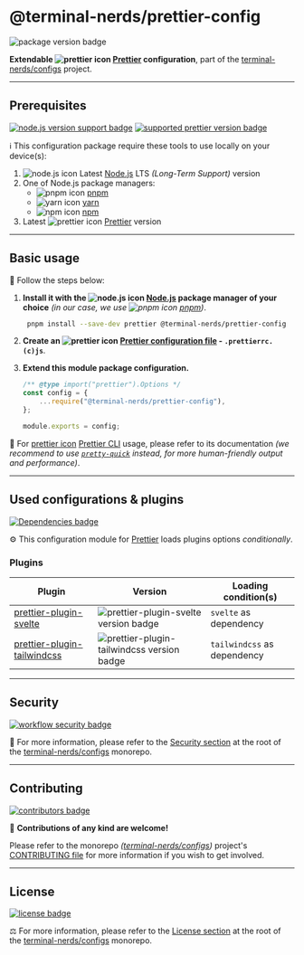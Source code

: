 # @terminal-nerds/prettier-config

![package version badge]

**Extendable ![prettier icon] [Prettier] configuration**, part of the
[terminal-nerds/configs] project.

[terminal-nerds/configs]: https://github.com/terminal-nerds/configs
[package version badge]: https://img.shields.io/npm/v/@terminal-nerds/prettier-config/latest?style=for-the-badge&logo=npm
[prettier]: https://prettier.io
[prettier icon]: https://api.iconify.design/logos/prettier.svg
[terminal-nerds/configs]: https://github.com/terminal-nerds/configs

---

## Prerequisites

[![node.js version support badge]][node.js]
[![supported prettier version badge]][prettier]

[node.js version support badge]: https://img.shields.io/node/v-lts/@terminal-nerds/markdownlint-config?style=for-the-badge&logo=nodedotjs
[supported prettier version badge]: https://img.shields.io/github/package-json/dependency-version/terminal-nerds/configs/peer/prettier?filename=packages%2Fprettier%2Fpackage.json&logo=prettier&style=for-the-badge

ℹ️ This configuration package require these tools to use locally on your
device(s):

1. ![node.js icon] Latest [Node.js] LTS _(Long-Term Support)_ version
1. One of Node.js package managers:
    - ![pnpm icon] [pnpm]
    - ![yarn icon] [yarn]
    - ![npm icon] [npm]
1. Latest ![prettier icon] [Prettier] version

[node.js]: https://nodejs.org/en/
[node.js icon]: https://api.iconify.design/logos/nodejs-icon.svg
[pnpm]: https://pnpm.io/
[pnpm icon]: https://api.iconify.design/vscode-icons/file-type-light-pnpm.svg
[npm]: https://npmjs.com/
[npm icon]: https://api.iconify.design/logos/npm-icon.svg
[yarn]: https://yarnpkg.com/
[yarn icon]: https://api.iconify.design/logos/yarn.svg

---

## Basic usage

👣 Follow the steps below:

1. **Install it with the ![node.js icon] [Node.js] package manager of your
   choice** _(in our case, we use ![pnpm icon] [pnpm])_.

    ```sh
     pnpm install --save-dev prettier @terminal-nerds/prettier-config
    ```

    [node.js]: https://nodejs.org/en/
    [`pnpm`]: https://pnpm.io/

1. **Create an ![prettier icon] [Prettier configuration file] - `.prettierrc.(c)js`**.

1. **Extend this module package configuration.**

    ```js
    /** @type import("prettier").Options */
    const config = {
    	...require("@terminal-nerds/prettier-config"),
    };

    module.exports = config;
    ```

📖 For [prettier icon] [Prettier CLI] usage, please refer to its documentation
_(we recommend to use [`pretty-quick`](pretty-quick) instead, for more
human-friendly output and performance)_.

[prettier configuration file]: https://prettier.io/docs/en/configuration.html
[prettier cli]: https://prettier.io/docs/en/cli.html
[pretty-quick]: https://github.com/azz/pretty-quick

---

## Used configurations & plugins

[![Dependencies badge]][dependencies url]

⚙️ This configuration module for [Prettier] loads plugins options _conditionally_.

[dependencies badge]: https://img.shields.io/librariesio/release/npm/@terminal-nerds/prettier-config?style=for-the-badge
[dependencies url]: https://libraries.io/npm/@terminal-nerds%2Fprettier-config

### Plugins

| Plugin                        | Version                                      | Loading condition(s)        |
| ----------------------------- | -------------------------------------------- | --------------------------- |
| [prettier-plugin-svelte]      | ![prettier-plugin-svelte version badge]      | `svelte` as dependency      |
| [prettier-plugin-tailwindcss] | ![prettier-plugin-tailwindcss version badge] | `tailwindcss` as dependency |

[prettier-plugin-svelte]: https://github.com/sveltejs/prettier-plugin-svelte
[prettier-plugin-svelte version badge]: https://img.shields.io/npm/v/prettier-plugin-svelte?logo=npm&style=flat-square
[prettier-plugin-tailwindcss]: https://github.com/tailwindlabs/prettier-plugin-tailwindcss
[prettier-plugin-tailwindcss version badge]: https://img.shields.io/npm/v/prettier-plugin-tailwindcss?logo=npm&style=flat-square

---

## Security

[![workflow security badge]][security policy]

🔐 For more information, please refer to the [Security section] at the root of the
[terminal-nerds/configs] monorepo.

[workflow security badge]: https://img.shields.io/github/actions/workflow/status/terminal-nerds/configs/maintenance.yml?label=Security&logo=github&style=for-the-badge&branch=main
[security section]: https://github.com/terminal-nerds/configs#security
[security policy]: https://github.com/terminal-nerds/configs/security/policy

---

## Contributing

[![contributors badge]][contributors url]

🤝 **Contributions of any kind are welcome!**

Please refer to the monorepo _([terminal-nerds/configs])_ project's
[CONTRIBUTING file] for more information if you wish to get involved.

[contributing file]: https://github.com/terminal-nerds/configs/blob/main/.github/CONTRIBUTING.md
[contributors badge]: https://img.shields.io/github/contributors/terminal-nerds/configs?style=for-the-badge
[contributors url]: https://github.com/terminal-nerds/configs#contributors

---

## License

[![license badge]][license]

⚖️ For more information, please refer to the [License section] at the root of
the [terminal-nerds/configs] monorepo.

[license badge]: https://img.shields.io/github/license/terminal-nerds/configs?style=for-the-badge
[license]: https://github.com/terminal-nerds/configs/blob/main/LICENSE.md
[license section]: https://github.com/terminal-nerds/configs#License
